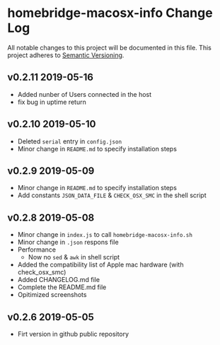 # homebridge-macosx-info Change Log
All notable changes to this project will be documented in this file.
This project adheres to [Semantic Versioning](http://semver.org/).

## v0.2.11 2019-05-16 
- Added nunber of Users connected in the host
- fix bug in uptime return 
  
## v0.2.10 2019-05-10 
- Deleted `serial` entry in `config.json`
- Minor change in `README.md` to specify installation steps
  
## v0.2.9 2019-05-09 
- Minor change in `README.md` to specify installation steps
- Add constants `JSON_DATA_FILE` & `CHECK_OSX_SMC` in the shell script

## v0.2.8 2019-05-08
- Minor change in `index.js` to call `homebridge-macosx-info.sh`
- Minor change in `.json` respons file
- Performance
  - Now no `sed` & `awk` in shell script
- Added the compatibility list of Apple mac hardware (with check_osx_smc)
- Added CHANGELOG.md file
- Complete the README.md file
- Opitimized screenshots

## v0.2.6 2019-05-05
 - Firt version in github public repository 

